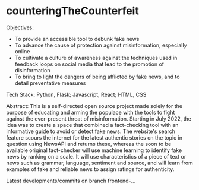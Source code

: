# counteringTheCounterfeit

Objectives:
- To provide an accessible tool to debunk fake news
- To advance the cause of protection against misinformation, especially online
- To cultivate a culture of awareness against the techniques used in feedback loops on social media that lead to the promotion of disinformation
- To bring to light the dangers of being afflicted by fake news, and to detail preventative measures

Tech Stack:
Python, Flask; Javascript, React; HTML, CSS

Abstract:
This is a self-directed open source project made solely for the purpose of educating and arming the populace with the tools to fight against the ever-present threat of misinformation. Starting in July 2022, the idea was to create a space that combined a fact-checking tool with an informative guide to avoid or detect fake news. The website's search feature scours the internet for the latest authentic stories on the topic in question using NewsAPI and returns these, whereas the soon to be available original fact-checker will use machine learning to identify fake news by ranking on a scale. It will use characteristics of a piece of text or news such as grammar, language, sentiment and source, and will learn from examples of fake and reliable news to assign ratings for authenticity.

Latest developments/commits on branch frontend-...

